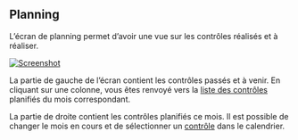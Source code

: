 ## Planning

L’écran de planning permet d’avoir une vue sur les contrôles réalisés et à réaliser.

[![Screenshot](images/cal.png)](images/cal.png)

La partie de gauche de l’écran contient les contrôles passés et à venir. En cliquant sur une colonne,
vous êtes renvoyé vers la [liste des contrôles](controls.fr.md/#list) planifiés du mois correspondant.


La partie de droite contient les contrôles planifiés ce mois. Il est possible de changer le mois en cours et de sélectionner
un [contrôle](controls.fr.md/#show) dans le calendrier.
